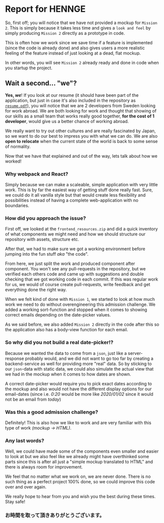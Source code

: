 # Report for HENNGE
So, first off; you will notice that we have not provided a mockup for `Mission 2`.
This is simply because it takes less time and gives a `look and feel` by simply producing `Mission 2` directly as a prototype in code.

This is often how we work since we save time if a feature is implemented (since the code is already done) and also gives users a more realistic feeling of the feature instead of just looking at a dead, flat mockup.

In other words, you will see `Mission 2` already ready and done in code when you startup the project.

## Wait a second... "we"?
**Yes, *we***! If you look at our resume (it should have been part of the application, but just in case it's also included in the repository as [`resume.pdf`](./resume.pdf)), you will notice that we are 2 developers from Sweden looking for work abroad. We are both looking for work and thought that showing of our skills as a small team that works really good together, **for the cost of 1 developer**, would give us a better chance of working abroad.

We really want to try out other cultures and are really fascinated by Japan, so we want to do our best to impress you with what we can do. We are also **open to relocate** when the current state of the world is back to some sense of normality.

Now that we have that explained and out of the way, lets talk about how we worked!

### Why webpack and React?
Simply because we can make a scaleable, simple application with very little work. This is by far the easiest way of getting stuff done really fast. Sure, we could do it all vanilla style but that would create less flexibility and possibilities instead of having a complete web-application with no boundaries.

### How did you approach the issue?
First off, we looked at the `frontend_resources.zip` and did a quick inventory of what components we might need and how we should structure our repository with assets, structure etc.

After that, we had to make sure we got a working environment before jumping into the fun stuff *aka* "the code".

From here, we just split the work and produced component after component. You won't see any pull-requests in the repository, but we verified each others code and came up with suggestions and double checking that we got working code in each commit. If this was regular work for us, we would of course create pull-requests, write feedback and get everything done the right way.

When we felt kind of done with `Mission 1`, we started to look at how much work we need to do without overengineering this admission challenge. We added a working sort-function and stopped when it comes to showing correct emails depending on the date-picker values.

As we said before, we also added `Mission 2` directly in the code after this so the application also has a body-view function for each email.

### So why did you not build a real date-picker!?
Because we wanted the data to come from a `json`, just like a server-response probably would, and we did not want to go too far by creating a backend-service as well for providing more "real" data. So by sticking to our `json`-data with static data, we could also simulate the actual view that we had in the mockup when it comes to how dates are shown.

A correct date-picker would require you to pick exact dates according to the mockup and also would not have the different display options for our email-dates (since i.e. *0:20* would be more like *2020/01/02* since it would not be an email from *today*)

### Was this a good admission challenge?
Definitely! This is also how we like to work and are very familiar with this type of work *(mockup -> HTML)*.

### Any last words?
Well, we could have made some of the components even smaller and easier to look at but we also feel like we already might have overthinked some parts since this is after all just a "simple mockup translated to HTML" and there is always room for improvement.

We feel that no matter what we work on, we are never done. There is no such thing as a perfect project 100% done, so we could improve this code over and over again.

We really hope to hear from you and wish you the best during these times. Stay safe!

### お時間を取って頂きありがとうございます。
